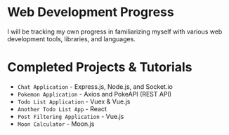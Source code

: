 # Web Development Progress
I will be tracking my own progress in familiarizing myself with various web development tools, libraries, and languages.

# Completed Projects & Tutorials
* `Chat Application` - Express.js, Node.js, and Socket.io
* `Pokemon Application` - Axios and PokeAPI (REST API)
* `Todo List Application` - Vuex & Vue.js
* `Another Todo List App` - React
* `Post Filtering Application` - Vue.js
* `Moon Calculator` - Moon.js
